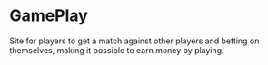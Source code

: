# GamePlay
Site for players to get a match against other players and betting on themselves, making it possible to earn money by playing.

